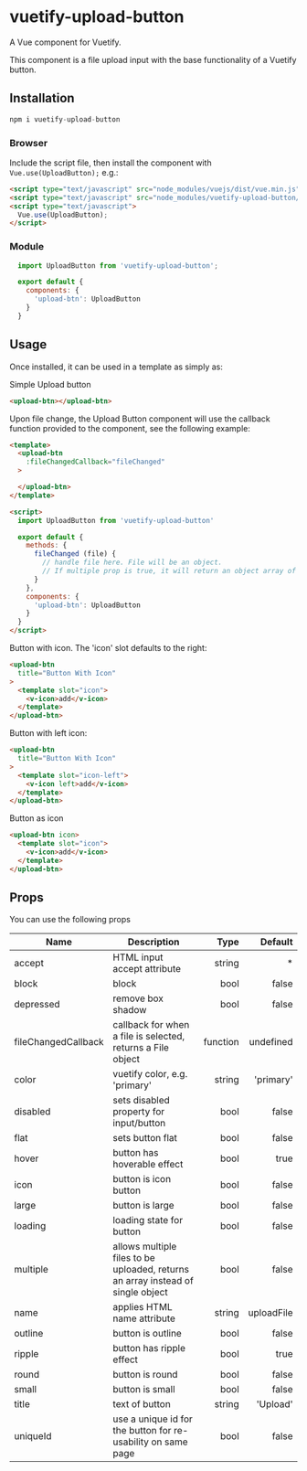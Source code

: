 # vuetify-upload-button

A Vue component for Vuetify.

This component is a file upload input with the base functionality of a Vuetify button.

## Installation

```js
npm i vuetify-upload-button
```

### Browser

Include the script file, then install the component with `Vue.use(UploadButton);` e.g.:

```html
<script type="text/javascript" src="node_modules/vuejs/dist/vue.min.js"></script>
<script type="text/javascript" src="node_modules/vuetify-upload-button/dist/upload-button.min.js"></script>
<script type="text/javascript">
  Vue.use(UploadButton);
</script>
```

### Module

```js
  import UploadButton from 'vuetify-upload-button';

  export default {
    components: {
      'upload-btn': UploadButton
    }
  }
```

## Usage

Once installed, it can be used in a template as simply as:

Simple Upload button
```html
<upload-btn></upload-btn>
```

Upon file change, the Upload Button component will use the callback function provided to the component, see the following example:
```html
<template>
  <upload-btn
    :fileChangedCallback="fileChanged"
  >

  </upload-btn>
</template>

<script>
  import UploadButton from 'vuetify-upload-button'

  export default {
    methods: {
      fileChanged (file) {
        // handle file here. File will be an object.
        // If multiple prop is true, it will return an object array of files.
      }
    },
    components: {
      'upload-btn': UploadButton
    }
  }
</script>
```

Button with icon. The 'icon' slot defaults to the right:
```html
<upload-btn
  title="Button With Icon"
>
  <template slot="icon">
    <v-icon>add</v-icon>
  </template>
</upload-btn>
```

Button with left icon:
```html
<upload-btn
  title="Button With Icon"
>
  <template slot="icon-left">
    <v-icon left>add</v-icon>
  </template>
</upload-btn>
```

Button as icon
```html
<upload-btn icon>
  <template slot="icon">
    <v-icon>add</v-icon>
  </template>
</upload-btn>
```

## Props

You can use the following props

| Name          | Description   | Type  | Default |
| ------------- |---------------| -----:| -----:|
| accept        | HTML input accept attribute | string | * |
| block         | block         | bool  | false |
| depressed     | remove box shadow | bool | false |
| fileChangedCallback | callback for when a file is selected, returns a File object | function | undefined |
| color | vuetify color, e.g. 'primary' | string | 'primary' |
| disabled | sets disabled property for input/button | bool | false |
| flat | sets button flat | bool | false |
| hover | button has hoverable effect | bool | true |
| icon | button is icon button | bool | false |
| large | button is large | bool | false |
| loading | loading state for button | bool | false |
| multiple | allows multiple files to be uploaded, returns an array instead of single object | bool | false |
| name | applies HTML name attribute | string | uploadFile |
| outline | button is outline | bool | false |
| ripple | button has ripple effect | bool | true |
| round | button is round | bool | false |
| small | button is small | bool | false |
| title | text of button | string | 'Upload' |
| uniqueId | use a unique id for the button for re-usability on same page | bool | false |

